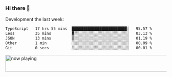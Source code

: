### Hi there 👋

Development the last week:
<!--START_SECTION:waka-->

```txt
TypeScript   17 hrs 55 mins  ████████████████████████░   95.57 %
Less         35 mins         ▓░░░░░░░░░░░░░░░░░░░░░░░░   03.13 %
JSON         13 mins         ▒░░░░░░░░░░░░░░░░░░░░░░░░   01.19 %
Other        1 min           ░░░░░░░░░░░░░░░░░░░░░░░░░   00.09 %
Git          0 secs          ░░░░░░░░░░░░░░░░░░░░░░░░░   00.01 %
```

<!--END_SECTION:waka-->

<!--
**JASONPANGGO/jasonpanggo** is a ✨ _special_ ✨ repository because its `README.md` (this file) appears on your GitHub profile.

Here are some ideas to get you started:

- 🔭 I’m currently working on ...
- 🌱 I’m currently learning ...
- 👯 I’m looking to collaborate on ...
- 🤔 I’m looking for help with ...
- 💬 Ask me about ...
- 📫 How to reach me: ...
- 😄 Pronouns: ...
- ⚡ Fun fact: ...
-->

<a href="https://volt.fm/user/q8yd9e79csfr57rt" target="_blank"><img src="https://spotify-badge-egoist.vercel.app/api/now-playing" width="540" height="52" alt="now playing"></a>
